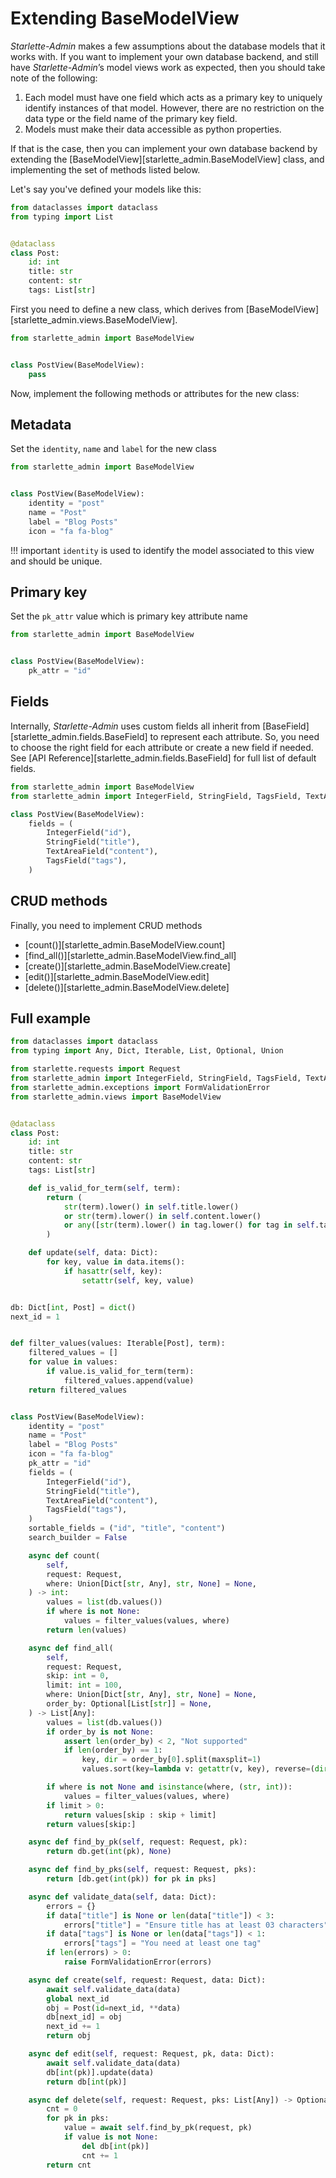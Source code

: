 # Extending BaseModelView

*Starlette-Admin*  makes a few assumptions about the database models that it works with. If you want to implement your
own database backend, and still have *Starlette-Admin*’s model views work as expected, then you should take note of the
following:

1. Each model must have one field which acts as a primary key to uniquely identify instances of that model. However,
   there are no restriction on the data type or the field name of the primary key field.
2. Models must make their data accessible as python properties.

If that is the case, then you can implement your own database backend by extending the
[BaseModelView][starlette_admin.BaseModelView] class, and implementing the set of methods listed below.

Let's say you've defined your models like this:

```python
from dataclasses import dataclass
from typing import List


@dataclass
class Post:
    id: int
    title: str
    content: str
    tags: List[str]

```

First you need to define a new class, which derives from [BaseModelView][starlette_admin.views.BaseModelView].

```python
from starlette_admin import BaseModelView


class PostView(BaseModelView):
    pass
```

Now, implement the following methods or attributes for the new class:

## Metadata

Set the `identity`, `name` and `label` for the new class

```python
from starlette_admin import BaseModelView


class PostView(BaseModelView):
    identity = "post"
    name = "Post"
    label = "Blog Posts"
    icon = "fa fa-blog"
```

!!! important
     `identity` is used to identify the model associated to this view and should be unique.

## Primary key

Set the `pk_attr` value which is primary key attribute name

```python
from starlette_admin import BaseModelView


class PostView(BaseModelView):
    pk_attr = "id"
```

## Fields

Internally, *Starlette-Admin*  uses custom fields all inherit from [BaseField][starlette_admin.fields.BaseField] to 
represent each attribute. So, you need to choose the right field for each attribute or create a new field if needed.
See [API Reference][starlette_admin.fields.BaseField] for full list of default fields.

```python
from starlette_admin import BaseModelView
from starlette_admin import IntegerField, StringField, TagsField, TextAreaField

class PostView(BaseModelView):
    fields = (
        IntegerField("id"),
        StringField("title"),
        TextAreaField("content"),
        TagsField("tags"),
    )
```

## CRUD methods

Finally, you need to implement CRUD methods

* [count()][starlette_admin.BaseModelView.count]
* [find_all()][starlette_admin.BaseModelView.find_all]
* [create()][starlette_admin.BaseModelView.create]
* [edit()][starlette_admin.BaseModelView.edit]
* [delete()][starlette_admin.BaseModelView.delete]

## Full example
```python
from dataclasses import dataclass
from typing import Any, Dict, Iterable, List, Optional, Union

from starlette.requests import Request
from starlette_admin import IntegerField, StringField, TagsField, TextAreaField
from starlette_admin.exceptions import FormValidationError
from starlette_admin.views import BaseModelView


@dataclass
class Post:
    id: int
    title: str
    content: str
    tags: List[str]

    def is_valid_for_term(self, term):
        return (
            str(term).lower() in self.title.lower()
            or str(term).lower() in self.content.lower()
            or any([str(term).lower() in tag.lower() for tag in self.tags])
        )

    def update(self, data: Dict):
        for key, value in data.items():
            if hasattr(self, key):
                setattr(self, key, value)


db: Dict[int, Post] = dict()
next_id = 1


def filter_values(values: Iterable[Post], term):
    filtered_values = []
    for value in values:
        if value.is_valid_for_term(term):
            filtered_values.append(value)
    return filtered_values


class PostView(BaseModelView):
    identity = "post"
    name = "Post"
    label = "Blog Posts"
    icon = "fa fa-blog"
    pk_attr = "id"
    fields = (
        IntegerField("id"),
        StringField("title"),
        TextAreaField("content"),
        TagsField("tags"),
    )
    sortable_fields = ("id", "title", "content")
    search_builder = False

    async def count(
        self,
        request: Request,
        where: Union[Dict[str, Any], str, None] = None,
    ) -> int:
        values = list(db.values())
        if where is not None:
            values = filter_values(values, where)
        return len(values)

    async def find_all(
        self,
        request: Request,
        skip: int = 0,
        limit: int = 100,
        where: Union[Dict[str, Any], str, None] = None,
        order_by: Optional[List[str]] = None,
    ) -> List[Any]:
        values = list(db.values())
        if order_by is not None:
            assert len(order_by) < 2, "Not supported"
            if len(order_by) == 1:
                key, dir = order_by[0].split(maxsplit=1)
                values.sort(key=lambda v: getattr(v, key), reverse=(dir == "desc"))

        if where is not None and isinstance(where, (str, int)):
            values = filter_values(values, where)
        if limit > 0:
            return values[skip : skip + limit]
        return values[skip:]

    async def find_by_pk(self, request: Request, pk):
        return db.get(int(pk), None)

    async def find_by_pks(self, request: Request, pks):
        return [db.get(int(pk)) for pk in pks]

    async def validate_data(self, data: Dict):
        errors = {}
        if data["title"] is None or len(data["title"]) < 3:
            errors["title"] = "Ensure title has at least 03 characters"
        if data["tags"] is None or len(data["tags"]) < 1:
            errors["tags"] = "You need at least one tag"
        if len(errors) > 0:
            raise FormValidationError(errors)

    async def create(self, request: Request, data: Dict):
        await self.validate_data(data)
        global next_id
        obj = Post(id=next_id, **data)
        db[next_id] = obj
        next_id += 1
        return obj

    async def edit(self, request: Request, pk, data: Dict):
        await self.validate_data(data)
        db[int(pk)].update(data)
        return db[int(pk)]

    async def delete(self, request: Request, pks: List[Any]) -> Optional[int]:
        cnt = 0
        for pk in pks:
            value = await self.find_by_pk(request, pk)
            if value is not None:
                del db[int(pk)]
                cnt += 1
        return cnt

```